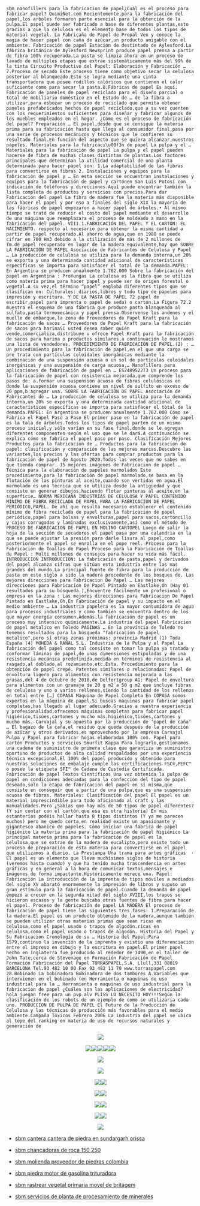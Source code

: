 
```
sbm nanofillers para la fabricacion de papel¿Cuál es el proceso para fabricar papel? QuimiNet.com Recientemente,para la fabricación del papel,los arboles formaron parte esencial para la obtención de la pulpa.El papel puede ser fabricado a base de diferentes plantas,esto gracias a que la celulosa es el elemento base de todos los tipos de material vegetal. La Fabricaña de Papel de Propal Ven y conoce la magia de hacer papel con caña de azúcar,un producto amigable con el ambiente. Fabricación de papel Estación de destintado de Aylesford.La fábrica británica de Aylesford Newsprint produce papel prensa a partir de fibra 100% recuperada.La pasta se limpia ahora en un proceso de lavado de múltiples etapas que extrae sistemáticamente más del 99% de la tinta Circuito Productivo del Papel: Elaboración y Fabricación … 7.Proceso de secado Este proceso tiene como objetivo secar la celulosa posterior al blanqueado.Esto se logra mediante una cinta transportadora que posee rodillos calóricos que contienen el calor suficiente como para secar la pasta.8.Fábricas de papel Es aquí. Fabricación de paneles de papel reciclado para el diseño parcial o total de mobiliario doméstico en el Estado de … de la fibra a utilizar,para esbozar un proceso de reciclado que permita obtener paneles prefabricados hechos de papel reciclado,que a su vez cuenten con los requerimientos suficientes para diseñar y fabricar algunos de los muebles empleados en el hogar. ¿Cómo es el proceso de fabricación del papel? Preparación … El papel,desde que se consigue la materia prima para su fabricación hasta que llega al consumidor final,pasa por una serie de procesos mecánicos y técnicos que le confieren su resultado final.En función del aspecto que se quiera alcanzar,nuestros papeles. Materiales para la fabricaci\u00f3n de papel La pulpa y el … Materiales para la fabricación de papel La pulpa y el papel pueden hacerse de fibra de muchas clases distintas de plantas.Los factores principales que determinan la utilidad comercial de una planta determinada para hacer papel son: 1.La adaptabilidad de las fibras para convertirse en fibras 2. Instalaciones y equipos para la fabricación de papel y … En esta sección se encuentran instalaciones y equipos para la fabricación de papel y cartónen San Luis Potosí con indicación de teléfonos y direcciones.Aquí puede encontrar también la lista completa de productos y servicios con precios.Para dar Fabricación del papel La fibra de madera fue la materia más disponible para hacer el papel y por eso a finales del siglo XIX la mayoría de las fábricas de papel empezaron a hacer papel de árboles.• Al mismo tiempo se trató de reducir el costo del papel mediante el desarrollo de una máquina que reemplazara el proceso de moldeado a mano en la fabricación del papel. VIII.1.FABRICACIÓN DEL PAPEL Y EL CARTÓN: EL NACIMIENTO. respecto al necesario para obtener la misma cantidad a partir de papel recuperado.Al ahorro de agua,que en 1988 se puede cifrar en 700 Hm3 debido a la utilización de más de 2 millones de Tm.de papel recuperado en lugar de la madera equivalente,hay que SOBRE LA FABRICACIÓN DE PAPEL Asociación de Fabricantes de Celulosa y Papel … La producción de celulosa se utiliza para la demanda interna,un 20% se exporta y una determinada cantidad adicional de características específicas se importa para satisfacer el total de la demanda.PAPEL: En Argentina se producen anualmente 1.762.000 Sobre la fabricación del papel en Argentina : ProYungas La celulosa es la fibra que se utiliza como materia prima para hacer papel y puede ser de origen forestal o vegetal.A su vez,el término “papel” engloba diferentes tipos que se clasifican en: Culturales: diarios,libros y todo tipo de papeles para impresión y escritura. Y DE LA PASTA DE PAPEL 72 papel de escribir,papel para imprenta o papel de seda) o cartón.La Figura 72.2 muestra el esquema de una fábrica que produce pasta blanqueada al sulfato,pasta termomecánica y papel prensa.Obsérvense los andenes y el muelle de embarque,la zona de Proveedores de Papel Kraft para la fabricación de sacos … Proveedores de Papel Kraft para la fabricación de sacos para harinaSi usted desea saber quién vende,comercializa,distribuye u ofrece Papel Kraft para la fabricación de sacos para harina o productos similares,a continuación le mostramos una lista de vendedores. PROCEDIMIENTO DE FABRICACIÓN DE PAPEL.(2) : … Un procedimiento para la fabricación de papel,en el que una carga se pre trata con partículas coloidales inorgánicas mediante la combinación de una suspensión acuosa o un sol de partículas coloidales inorgánicas y una suspensión de carga acuosa,… Nanofillers para aplicaciones de fabricación de papel en … ES2489522T3 Un proceso para la fabricación de papel con resistencia mejorada,que comprende los pasos de: a.formar una suspensión acuosa de fibras celulósicas en donde la suspensión acuosa contiene un nivel de sulfito en exceso de 20 ppm,b.agregar una. SOBRE LA FABRICACIÓN DE PAPEL Asociación de Fabricantes de … La producción de celulosa se utiliza para la demanda interna,un 20% se exporta y una determinada cantidad adicional de características específicas se importa para satisfacer el total de la demanda.PAPEL: En Argentina se producen anualmente 1.762.000 Cómo se Fabrica el Papel Paso a Paso El primer paso en la fabricación de papel es la tala de árboles.Todos los tipos de papel parten de un mismo proceso inicial,y sólo varían en su fase final,donde se le agregan diferentes componentes según el uso que se le dará.A continuación se explica cómo se fabrica el papel paso por paso. Clasificación Mejores Productos para la fabricación de … Productos para la fabricación de papel: clasificación y comparación de las mejores marcas.Descubre las variantes,los precios y las ofertas para comprar productos para la fabricación de papel de Agosto 2020.Todas las veces que no sabes en que tienda comprar. 15 mejores imágenes de Fabricacion de papel … Técnica para la elaboración de papeles marmolados Este procedimiento,para la fabricación de papel marmolado,se basa en la flotación de las pinturas al aceite,cuando son vertidas en agua.El marmolado es una técnica que se utiliza desde la antigüedad y que consiste en generar dibujos,haciendo flotar pinturas al aceite,en la superficie… NORMA MEXICANA INDUSTRIAS DE CELULOSA Y PAPEL CONTENIDO MÍNIMO DE FIBRA RECICLADA DE PAPEL PARA LA FABRICACIÓN DE PAPEL PERIÓDICO,PAPEL. De ahí que resulta necesario establecer el contenido mínimo de fibra reciclada de papel para la fabricación de papel periódico,papel para bolsas y envolturas,papel para sacos,cartoncillo y cajas corrugadas y laminadas exclusivamente,así como el método de PROCESO DE FABRICACION DE PAPEL EN MOLINO CARTOPEL Luego de salir la hoja de la sección de secadores el papel pasa por una calandria en la que se puede ajustar la presión para darle lisura al papel,como posteriormente el papel se enrolla en el pope reel. Proceso para la Fabricación de Toallas de Papel Proceso para la Fabricación de Toallas de Papel : Multi millones de consejos para hacer su vida más fácil. INTRODUCCION INTRODUCCION: La fabricación de pasta,papel y derivados del papel alcanza cifras que sitúan esta industria entre las mas grandes del mundo.La principal fuente de fibra para la producción de pasta en este siglo a sido la madera procedente de los bosques de. Las mejores direcciones para Fabricacion De Papel … Las mejores direcciones para Fabricacion De Papel Pintado en Eastlake,Oh (Hay 01 resultados para su búsqueda.),Encuentre fácilmente un profesional o empresa en la zona : Las mejores direcciones para Fabricacion De Papel Pintado en Eastlake,Oh,En Fabricación de papel y su impacto en el medio ambiente … La industria papelera es la mayor consumidora de agua para procesos industriales y como también se encuentra dentro de los que mayor energía consumen.Además,la fabricación de papel es un proceso muy intensivo químicamente.La industria del papel Fabricacion de papel metalico en Toledo PÁGINAS … En la provincia de Toledo no tenemos resultados para la búsqueda "fabricacion de papel metalico",pero sí otras zonas próximas: provincia Madrid (1) Toda España (4) MOHEDA & RAÑAL S.L. Industria de la Pulpa y el Papel La fabricación del papel como tal consiste en tomar la pulpa ya tratada y conformar láminas de papel,de unas dimensiones estipuladas y de una resistencia mecánica predefinida,medida en términos de resistencia al rasgado,al doblado,al rozamiento,etc.Esta. Procedimiento para la obtención de papel crepé. Patentes similares o relacionadas: Papel de envoltura ligero para alimentos con resistencia mejorada a las grasas,del 4 de Octubre de 2018,de Delfortgroup AG: Papel de envoltura para alimentos con un gramaje de 20 g m2 a 50 g m2 que incluye fibras de celulosa y uno o varios rellenos,siendo la cantidad de los rellenos en total entre […] COPASA Máquina de Papel Completa En COPASA somos expertos en la máquina de papel.Si buscas máquinas para fabricar papel completas,has llegado al lugar adecuado.Gracias a nuestra experiencia y profesionalidad,ofrecemos máquinas completas para fabricar papel higiénico,tisúes,cartones y mucho más.higiénico,tisúes,cartones y mucho más. Carvajal y su apuesta por la producción de ‘papel de caña’ … El bagazo de la caña,el residuo que queda después de la producción de azúcar y otros derivados,es aprovechado por la empresa Carvajal Pulpa y Papel para fabricar hojas elaboradas 100% con. Papel para cartón Productos y servicios Smurfit Kappa Para lograrlo,gestionamos una cadena de suministro de primera clase que garantiza un suministro oportuno de productos de alta calidad respaldados por una experiencia técnica excepcional.El 100% del papel producido y obtenido para nuestras soluciones de embalaje cumple las certificaciones FSC®,PEFC™ o posee la etiqueta SFI™ de Cadena de Custodia Certificada. Fabricación de papel Textos Científicos Una vez obtenida la pulpa de papel en condiciones adecuadas para la confección del tipo de papel deseado,sólo la etapa de fabricación del papel en sí misma,que consiste en conseguir que a partir de una pulpa,que es una suspensión acuosa de fibras. Materiales: Clasificación del papel El papel es un material imprescindible para todo aficionado al craft y las manualidades.Pero ¿Sabías que hay más de 50 tipos de papel diferentes? (Y sin contar con el cartón,que esa es otra historia) En mis estanterías podéis hallar hasta 8 tipos distintos (Y ya me parecen muchos) pero me quedo corta,en realidad existe un apasionante y gigantesco abanico de papeles. Cómo iniciar una fábrica de papel higiénico La materia prima para la fabricación de papel higiénico La principal materia prima para la fabricación de papel es la celulosa,que se extrae de la madera de eucalipto,pero existe todo un proceso de preparación de esta materia para convertirse en el papel que utilizamos a diario. La Prestampa Una trama para artes gráficas  · El papel es un elemento que lleva muchísimos siglos de historia (veremos hasta cuando) y que ha tenido mucha trascendencia en artes gráficas y en general a la hora de comunicar textos,mensajes e imágenes de forma impactante.Históricamente merece una. Papel: Fabricación La introducción de la imprenta de tipos móviles a mediados del siglo XV abarató enormemente la impresión de libros y supuso un gran estímulo para la fabricación de papel.Cuando la demanda de papel empezó a crecer en la segunda mitad del siglo XVIII,los trapos se hicieron escasos y la gente buscaba otras fuentes de fibra para hacer el papel. Proceso de fabricación de papel LA MADERA El proceso de fabricación de papel tiene las siguientes tres fases: 1.Preparación de la madera.El papel es un producto obtenido de la madera,aunque también se pueden utilizar otras materias primas que sean ricas en celulosa,como el papel usado o trapos de algodón.ricas en celulosa,como el papel usado o trapos de algodón. Historia del Papel y Su Fabricacion Cronología de su … Historia del Papel:Para 1579,continuo la invención de la imprenta y existio una diferenciación entre el impreso en dibujo y la escritura en papel.El primer papel hecho en Inglaterra fue producido al rededor de 1490,en el taller de John Tate,cerca de Stevenage en Formación Fabricación de Papel Formación Fabricación del Papel TORRASPAPEL,S.A. Llull,331 08019 BARCELONA Tel.93 482 10 00 Fax 93 482 11 70 www.torraspapel.com 28.Bobinado La bobinadora Bobinadora de dos tambores A.Variables que intervienen en el bobinado (en Herramienta o maquinas de uso industrial para la … Herramienta o maquinas de uso industrial para la fabricacion de papel ¿Cuáles son las aplicaciones de electricidad? hola juegan free para un pvp alv PLISS LO NECESITO HOY!!!Según la clasificación de los robots de un ejemplo de como se utilizaria cada uno. PRODUCCION DE PULPA DE PAPEL El Futuro de la Producción de Celulosa y las técnicas de producción más favorables para el medio ambiente.Campaña Tóxicos Febrero 2006 La industria del papel se ubica al tope del ranking en materia de uso de recursos naturales y generación de 
```

<div align="center">

<a href="https://es-crusher.shibang-china.com/github&k=sbm+nanofillers+para+la+fabricacion+de+papel"><img src="https://static.shibang-china.com/es/crusher/logo.jpg"></a>

<a href="https://es-crusher.shibang-china.com/github&k=sbm+nanofillers+para+la+fabricacion+de+papel"><img src="https://static.shibang-china.com/es/crusher/index.jpg"></a><a href="https://es-crusher.shibang-china.com/material.htmlgithub&k=sbm+nanofillers+para+la+fabricacion+de+papel"><img src="https://static.shibang-china.com/es/crusher/material.jpg"></a><a href="https://es-crusher.shibang-china.com/application.htmlgithub&k=sbm+nanofillers+para+la+fabricacion+de+papel"><img src="https://static.shibang-china.com/es/crusher/application.jpg"></a><a href="https://es-crusher.shibang-china.com/aboutus.htmlgithub&k=sbm+nanofillers+para+la+fabricacion+de+papel"><img src="https://static.shibang-china.com/es/crusher/aboutus.jpg"></a><a href="https://es-crusher.shibang-china.com/contact.htmlgithub&k=sbm+nanofillers+para+la+fabricacion+de+papel"><img src="https://static.shibang-china.com/es/crusher/contact.jpg"></a>

<a href="https://es-crusher.shibang-china.com/github&k=sbm+nanofillers+para+la+fabricacion+de+papel"><img src="https://static.shibang-china.com/es/crusher/banner.jpg"></a>

<a href="https://swt.shibang-china.com/github&k=sbm+nanofillers+para+la+fabricacion+de+papel"><img src="https://static.shibang-china.com/es/crusher/text.jpg"></a>

<a href="https://swt.shibang-china.com/github&k=sbm+nanofillers+para+la+fabricacion+de+papel"><img src="https://static.shibang-china.com/es/crusher/chat.jpg"></a><a href="https://es-crusher.shibang-china.com/contact.htmlgithub&k=sbm+nanofillers+para+la+fabricacion+de+papel"><img src="https://static.shibang-china.com/es/crusher/message.jpg"></a>

<a href="https://es-crusher.shibang-china.com/products/pe.htmlgithub&k=sbm+nanofillers+para+la+fabricacion+de+papel"><img src="https://static.shibang-china.com/es/crusher/pe.jpg"></a><a href="https://es-crusher.shibang-china.com/products/pf.htmlgithub&k=sbm+nanofillers+para+la+fabricacion+de+papel"><img src="https://static.shibang-china.com/es/crusher/pf.jpg"></a>

<a href="https://es-crusher.shibang-china.com/products/hpt.htmlgithub&k=sbm+nanofillers+para+la+fabricacion+de+papel"><img src="https://static.shibang-china.com/es/crusher/hpt.jpg"></a><a href="https://es-crusher.shibang-china.com/products/vsi.htmlgithub&k=sbm+nanofillers+para+la+fabricacion+de+papel"><img src="https://static.shibang-china.com/es/crusher/vsi.jpg"></a>

<a href="https://es-crusher.shibang-china.com/products/klv.htmlgithub&k=sbm+nanofillers+para+la+fabricacion+de+papel"><img src="https://static.shibang-china.com/es/crusher/klv.jpg"></a><a href="https://es-crusher.shibang-china.com/products/portable.htmlgithub&k=sbm+nanofillers+para+la+fabricacion+de+papel"><img src="https://static.shibang-china.com/es/crusher/portable.jpg"></a>

<a href="https://swt.shibang-china.com/github&k=sbm+nanofillers+para+la+fabricacion+de+papel"><img src="https://static.shibang-china.com/es/crusher/case.jpg"></a>

</div>


* [sbm cantera cantera de piedra en sundargarh orissa](sbm%20cantera%20cantera%20de%20piedra%20en%20sundargarh%20orissa.md)

* [sbm chancadoras de roca 150 250](sbm%20chancadoras%20de%20roca%20150%20250.md)

* [sbm molienda proveedor de piedras colombia](sbm%20molienda%20proveedor%20de%20piedras%20colombia.md)

* [sbm piedra motor de gasolina trituradora](sbm%20piedra%20motor%20de%20gasolina%20trituradora.md)

* [sbm rastrear vegetal primaria movel de britagem](sbm%20rastrear%20vegetal%20primaria%20movel%20de%20britagem.md)

* [sbm servicios de planta de procesamiento de minerales](sbm%20servicios%20de%20planta%20de%20procesamiento%20de%20minerales.md)